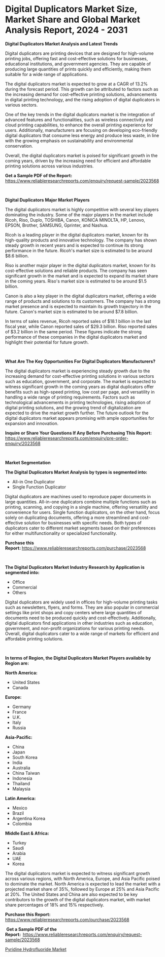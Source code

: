 <p><h1>Digital Duplicators Market Size, Market Share and Global Market Analysis Report, 2024 - 2031</h1></p><p><strong>Digital Duplicators Market Analysis and Latest Trends</strong></p>
<p><p>Digital duplicators are printing devices that are designed for high-volume printing jobs, offering fast and cost-effective solutions for businesses, educational institutions, and government agencies. They are capable of producing large quantities of prints quickly and efficiently, making them suitable for a wide range of applications.</p><p>The digital duplicators market is expected to grow at a CAGR of 13.2% during the forecast period. This growth can be attributed to factors such as the increasing demand for cost-effective printing solutions, advancements in digital printing technology, and the rising adoption of digital duplicators in various sectors.</p><p>One of the key trends in the digital duplicators market is the integration of advanced features and functionalities, such as wireless connectivity and cloud printing capabilities, to enhance the overall printing experience for users. Additionally, manufacturers are focusing on developing eco-friendly digital duplicators that consume less energy and produce less waste, in line with the growing emphasis on sustainability and environmental conservation.</p><p>Overall, the digital duplicators market is poised for significant growth in the coming years, driven by the increasing need for efficient and affordable printing solutions across various industries.</p></p>
<p><strong>Get a Sample PDF of the Report:&nbsp;</strong> <a href="https://www.reliableresearchreports.com/enquiry/request-sample/2023568">https://www.reliableresearchreports.com/enquiry/request-sample/2023568</a></p>
<p>&nbsp;</p>
<p><strong>Digital Duplicators Major Market Players</strong></p>
<p><p>The digital duplicators market is highly competitive with several key players dominating the industry. Some of the major players in the market include Ricoh, Riso, Duplo, TOSHIBA, Canon, KONICA MINOLTA, HP, Lenovo, EPSON, Brother, SAMSUNG, Gprinter, and Nashua.</p><p>Ricoh is a leading player in the digital duplicators market, known for its high-quality products and innovative technology. The company has shown steady growth in recent years and is expected to continue its strong performance in the future. Ricoh's market size is estimated to be around $8.6 billion.</p><p>Riso is another major player in the digital duplicators market, known for its cost-effective solutions and reliable products. The company has seen significant growth in the market and is expected to expand its market share in the coming years. Riso's market size is estimated to be around $1.5 billion.</p><p>Canon is also a key player in the digital duplicators market, offering a wide range of products and solutions to its customers. The company has a strong market presence and is expected to maintain its growth trajectory in the future. Canon's market size is estimated to be around $7.8 billion.</p><p>In terms of sales revenue, Ricoh reported sales of $18.1 billion in the last fiscal year, while Canon reported sales of $29.3 billion. Riso reported sales of $3.2 billion in the same period. These figures indicate the strong performance of these companies in the digital duplicators market and highlight their potential for future growth.</p></p>
<p>&nbsp;</p>
<p><strong>What Are The Key Opportunities For Digital Duplicators Manufacturers?</strong></p>
<p><p>The digital duplicators market is experiencing steady growth due to the increasing demand for cost-effective printing solutions in various sectors such as education, government, and corporate. The market is expected to witness significant growth in the coming years as digital duplicators offer benefits such as high-speed printing, low cost per page, and versatility in handling a wide range of printing requirements. Factors such as technological advancements in printing technologies, rising adoption of digital printing solutions, and the growing trend of digitalization are expected to drive the market growth further. The future outlook for the digital duplicators market appears promising with ample opportunities for expansion and innovation.</p></p>
<p><strong>Inquire or Share Your Questions If Any Before Purchasing This Report:</strong> <a href="https://www.reliableresearchreports.com/enquiry/pre-order-enquiry/2023568">https://www.reliableresearchreports.com/enquiry/pre-order-enquiry/2023568</a></p>
<p>&nbsp;</p>
<p><strong>Market Segmentation</strong></p>
<p><strong>The Digital Duplicators Market Analysis by types is segmented into:</strong></p>
<p><ul><li>All-in One Duplicator</li><li>Single Function Duplicator</li></ul></p>
<p><p>Digital duplicators are machines used to reproduce paper documents in large quantities. All-in-one duplicators combine multiple functions such as printing, scanning, and copying in a single machine, offering versatility and convenience for users. Single function duplicators, on the other hand, focus solely on duplicating documents, offering a more streamlined and cost-effective solution for businesses with specific needs. Both types of duplicators cater to different market segments based on their preferences for either multifunctionality or specialized functionality.</p></p>
<p><strong>Purchase this Report:&nbsp;</strong><a href="https://www.reliableresearchreports.com/purchase/2023568">https://www.reliableresearchreports.com/purchase/2023568</a></p>
<p>&nbsp;</p>
<p><strong>The Digital Duplicators Market Industry Research by Application is segmented into:</strong></p>
<p><ul><li>Office</li><li>Commercial</li><li>Others</li></ul></p>
<p><p>Digital duplicators are widely used in offices for high-volume printing tasks such as newsletters, flyers, and forms. They are also popular in commercial settings like print shops and copy centers where large quantities of documents need to be produced quickly and cost-effectively. Additionally, digital duplicators find applications in other industries such as education, government, and non-profit organizations for various printing needs. Overall, digital duplicators cater to a wide range of markets for efficient and affordable printing solutions.</p></p>
<p>&nbsp;</p>
<p><strong>In terms of Region, the Digital Duplicators Market Players available by Region are:</strong></p>
<p>
    <p> <strong> North America: </strong>
        <ul>
            <li>United States</li>
            <li>Canada</li>
        </ul>
        </p> 
    <p> <strong> Europe: </strong>
        <ul>
            <li>Germany</li>
            <li>France</li>
            <li>U.K.</li>
            <li>Italy</li>
            <li>Russia</li>
        </ul>
        </p> 
    <p> <strong> Asia-Pacific: </strong>
        <ul>
            <li>China</li>
            <li>Japan</li>
            <li>South Korea</li>
            <li>India</li>
            <li>Australia</li>
            <li>China Taiwan</li>
            <li>Indonesia</li>
            <li>Thailand</li>
            <li>Malaysia</li>
        </ul>
        </p> 
    <p> <strong> Latin America: </strong>
        <ul>
            <li>Mexico</li>
            <li>Brazil</li>
            <li>Argentina Korea</li>
            <li>Colombia</li>
        </ul>
        </p> 
    <p> <strong> Middle East & Africa: </strong>
        <ul>
            <li>Turkey</li>
            <li>Saudi</li>
            <li>Arabia</li>
            <li>UAE</li>
            <li>Korea</li>
        </ul>
    </p>
    </p>
<p><p>The digital duplicators market is expected to witness significant growth across various regions, with North America, Europe, and Asia Pacific poised to dominate the market. North America is expected to lead the market with a projected market share of 35%, followed by Europe at 25% and Asia Pacific at 20%. The United States and China are also expected to be key contributors to the growth of the digital duplicators market, with market share percentages of 18% and 15% respectively.</p></p>
<p><strong>Purchase this Report: </strong><a href="https://www.reliableresearchreports.com/purchase/2023568">https://www.reliableresearchreports.com/purchase/2023568</a></p>
<p>&nbsp;<strong>Get a Sample PDF of the Report:&nbsp;&nbsp;</strong><a href="https://www.reliableresearchreports.com/enquiry/request-sample/2023568">https://www.reliableresearchreports.com/enquiry/request-sample/2023568</a></p>
<p><strong></strong></p>
<p><p><a href="https://meowing-canidae-761.notion.site/Insights-into-Pyridine-Hydrofluoride-Market-Size-Analysing-Market-Share-Trends-and-Growth-from-20-7cd1b76981b24f278aeda8e92e387826">Pyridine Hydrofluoride Market</a></p></p>